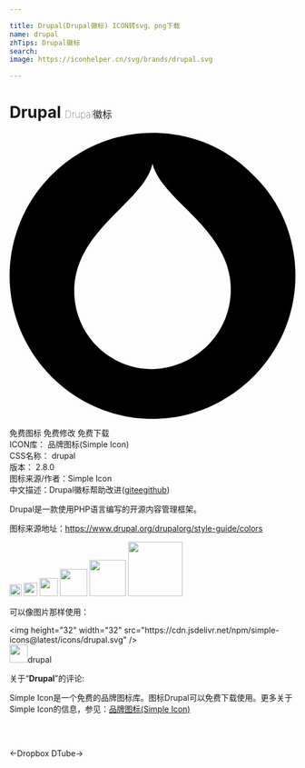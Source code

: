 ```yaml
---

title: Drupal(Drupal徽标) ICON转svg、png下载
name: drupal
zhTips: Drupal徽标
search: 
image: https://iconhelper.cn/svg/brands/drupal.svg

---
```


# Drupal  <small style="font-size: 60%;font-weight: 100">Drupal徽标</small>

<div id="svg" class="svg-wrap">
<svg role="img" xmlns="http://www.w3.org/2000/svg" viewBox="0 0 24 24"><title>Drupal icon</title><path d="M20.45 3.552C18.258 1.257 15.233.006 12 .006 5.431.006.007 5.428.007 12S5.43 23.994 12 23.994 23.995 18.572 23.995 12c0-3.233-1.251-6.258-3.546-8.448zM12 19.822c-3.65 0-6.57-2.92-6.57-6.57 0-3.025 2.085-5.111 3.858-6.884 1.252-1.252 2.4-2.4 2.712-3.755.313 1.252 1.46 2.399 2.712 3.65 1.773 1.774 3.859 3.86 3.859 6.884 0 3.65-2.92 6.571-6.571 6.675z"/></svg>
</div>
<detail full-name='drupal'></detail>

<div class="detail-page">
<p>
<span><span class="badge-success badge">免费图标</span> <span class="badge-success badge">免费修改</span>  <span class="badge-success badge">免费下载</span> </span>
<br/>
<span>
ICON库：
<span class="badge-secondary badge">品牌图标(Simple Icon)</span> 
</span>
<br/>
<span>
CSS名称：
<span class="badge-secondary badge">drupal</span> 
</span>

<br/>
<span>
版本：
<span class="badge-secondary badge">2.8.0</span> 
</span>
<br/>
<span>图标来源/作者：<span class="badge-light badge">Simple Icon</span></span> 
<br/>
<span class="zh-detail">中文描述：<span class="badge-primary badge">Drupal徽标</span><span class="help-link"><span>帮助改进</span>(<a href="https://gitee.com/liuwave/icon-helper/edit/master/json/brands/drupal.json" target="_blank" rel="noopener noreferrer">gitee</a><a href="https://github.com/liuwave/icon-helper/edit/master/json/brands/drupal.json" target="_blank" rel="noopener noreferrer">github</a></span>)</span><br/>
</p>
</div><div class="description description alert alert-light"><p>Drupal是一款使用PHP语言编写的开源内容管理框架。</p><p>图标来源地址：<a href="https://www.drupal.org/drupalorg/style-guide/colors" target="_blank" rel="noopener noreferrer">https://www.drupal.org/drupalorg/style-guide/colors</a></p></div>
<div class="alert alert-dark">
<img height="21" width="21" src="https://cdn.jsdelivr.net/npm/simple-icons@latest/icons/drupal.svg" />
<img height="24" width="24" src="https://cdn.jsdelivr.net/npm/simple-icons@latest/icons/drupal.svg" />
<img height="32" width="32" src="https://cdn.jsdelivr.net/npm/simple-icons@latest/icons/drupal.svg" />
<img height="48" width="48" src="https://cdn.jsdelivr.net/npm/simple-icons@latest/icons/drupal.svg" />
<img height="64" width="64" src="https://cdn.jsdelivr.net/npm/simple-icons@latest/icons/drupal.svg" />
<img height="96" width="96" src="https://cdn.jsdelivr.net/npm/simple-icons@latest/icons/drupal.svg" />

</div>
<div>
  <p>可以像图片那样使用：    
  </p>
  <div class="alert alert-primary" style="font-size: 14px">
    &lt;img height="32" width="32" src="https://cdn.jsdelivr.net/npm/simple-icons@latest/icons/drupal.svg" /&gt;
    <copy-btn content='<img height="32" width="32" src="https://cdn.jsdelivr.net/npm/simple-icons@latest/icons/drupal.svg" />'></copy-btn>
  </div>
  <div class="alert alert-secondary">
    <img height="32" width="32" src="https://cdn.jsdelivr.net/npm/simple-icons@latest/icons/drupal.svg" />drupal
    <copy-btn content="drupal" btn-title="复制图标名称"></copy-btn>
  </div>
</div>
<div class="icon-detail__container">
<p>关于“<b>Drupal</b>”的评论:</p>
</div>
<Vssue title="关于“Drupal”的评论" />
<div><p>Simple Icon是一个免费的品牌图标库。图标Drupal可以免费下载使用。更多关于  Simple Icon的信息，参见：<a target="_blank" href="https://iconhelper.cn/brands.html">品牌图标(Simple Icon)</a>
</p></div>


<div style="padding:2rem 0 " class="page-nav"><p class="inner"><span class="prev">←<router-link to="/icon/dropbox.html">Dropbox</router-link></span> <span class="next"><router-link to="/icon/dtube.html">DTube</router-link>→</span></p></div>
